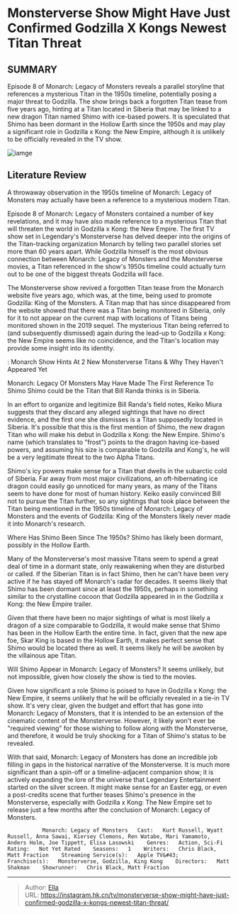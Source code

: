 # Monsterverse Show Might Have Just Confirmed Godzilla X Kongs Newest Titan Threat


## SUMMARY 



  Episode 8 of Monarch: Legacy of Monsters reveals a parallel storyline that references a mysterious Titan in the 1950s timeline, potentially posing a major threat to Godzilla.   The show brings back a forgotten Titan tease from five years ago, hinting at a Titan located in Siberia that may be linked to a new dragon Titan named Shimo with ice-based powers.   It is speculated that Shimo has been dormant in the Hollow Earth since the 1950s and may play a significant role in Godzilla x Kong: the New Empire, although it is unlikely to be officially revealed in the TV show.  

![iamge](https://static1.srcdn.com/wordpress/wp-content/uploads/2023/12/screenrant-sandbox-2023-12-31t134808-940.jpg)

## Literature Review
A throwaway observation in the 1950s timeline of Monarch: Legacy of Monsters may actually have been a reference to a mysterious modern Titan.




Episode 8 of Monarch: Legacy of Monsters contained a number of key revelations, and it may have also made reference to a mysterious Titan that will threaten the world in Godzilla x Kong: the New Empire. The first TV show set in Legendary&#39;s Monsterverse has delved deeper into the origins of the Titan-tracking organization Monarch by telling two parallel stories set more than 60 years apart. While Godzilla himself is the most obvious connection between Monarch: Legacy of Monsters and the Monsterverse movies, a Titan referenced in the show&#39;s 1950s timeline could actually turn out to be one of the biggest threats Godzilla will face.




The Monsterverse show revived a forgotten Titan tease from the Monarch website five years ago, which was, at the time, being used to promote Godzilla: King of the Monsters. A Titan map that has since disappeared from the website showed that there was a Titan being monitored in Siberia, only for it to not appear on the current map with locations of Titans being monitored shown in the 2019 sequel. The mysterious Titan being referred to (and subsequently dismissed) again during the lead-up to Godzilla x Kong: the New Empire seems like no coincidence, and the Titan&#39;s location may provide some insight into its identity.

 : Monarch Show Hints At 2 New Monsterverse Titans &amp; Why They Haven&#39;t Appeared Yet


 Monarch: Legacy Of Monsters May Have Made The First Reference To Shimo 
Shimo could be the Titan that Bill Randa thinks is in Siberia.
          

In an effort to organize and legitimize Bill Randa&#39;s field notes, Keiko Miura suggests that they discard any alleged sightings that have no direct evidence, and the first one she dismisses is a Titan supposedly located in Siberia. It&#39;s possible that this is the first mention of Shimo, the new dragon Titan who will make his debut in Godzilla x Kong: the New Empire. Shimo&#39;s name (which translates to &#34;frost&#34;) points to the dragon having ice-based powers, and assuming his size is comparable to Godzilla and Kong&#39;s, he will be a very legitimate threat to the two Alpha Titans.




Shimo&#39;s icy powers make sense for a Titan that dwells in the subarctic cold of Siberia. Far away from most major civilizations, an oft-hibernating ice dragon could easily go unnoticed for many years, as many of the Titans seem to have done for most of human history. Keiko easily convinced Bill not to pursue the Titan further, so any sightings that took place between the Titan being mentioned in the 1950s timeline of Monarch: Legacy of Monsters and the events of Godzilla: King of the Monsters likely never made it into Monarch&#39;s research.



 Where Has Shimo Been Since The 1950s? 
Shimo has likely been dormant, possibly in the Hollow Earth.
          

Many of the Monsterverse&#39;s most massive Titans seem to spend a great deal of time in a dormant state, only reawakening when they are disturbed or called. If the Siberian Titan is in fact Shimo, then he can&#39;t have been very active if he has stayed off Monarch&#39;s radar for decades. It seems likely that Shimo has been dormant since at least the 1950s, perhaps in something similar to the crystalline cocoon that Godzilla appeared in in the Godzilla x Kong: the New Empire trailer.




Given that there have been no major sightings of what is most likely a dragon of a size comparable to Godzilla, it would make sense that Shimo has been in the Hollow Earth the entire time. In fact, given that the new ape foe, Skar King is based in the Hollow Earth, it makes perfect sense that Shimo would be located there as well. It seems likely he will be awoken by the villainous ape Titan.



 Will Shimo Appear in Monarch: Legacy of Monsters? 
It seems unlikely, but not impossible, given how closely the show is tied to the movies.
         

Given how significant a role Shimo is poised to have in Godzilla x Kong: the New Empire, it seems unlikely that he will be officially revealed in a tie-in TV show. It&#39;s very clear, given the budget and effort that has gone into Monarch: Legacy of Monsters, that it is intended to be an extension of the cinematic content of the Monsterverse. However, it likely won&#39;t ever be &#34;required viewing&#34; for those wishing to follow along with the Monsterverse, and therefore, it would be truly shocking for a Titan of Shimo&#39;s status to be revealed.




With that said, Monarch: Legacy of Monsters has done an incredible job filling in gaps in the historical narrative of the Monsterverse. It is much more significant than a spin-off or a timeline-adjacent companion show; it is actively expanding the lore of the universe that Legendary Entertainment started on the silver screen. It might make sense for an Easter egg, or even a post-credits scene that further teases Shimo&#39;s presence in the Monsterverse, especially with Godzilla x Kong: The New Empire set to release just a few months after the conclusion of Monarch: Legacy of Monsters.

               Monarch: Legacy of Monsters   Cast:   Kurt Russell, Wyatt Russell, Anna Sawai, Kiersey Clemons, Ren Watabe, Mari Yamamoto, Anders Holm, Joe Tippett, Elisa Lasowski    Genres:   Action, Sci-Fi    Rating:   Not Yet Rated    Seasons:   1    Writers:   Chris Black, Matt Fraction    Streaming Service(s):   Apple TV&#43;    Franchise(s):   Monsterverse, Godzilla, King Kong    Directors:   Matt Shakman    Showrunner:   Chris Black, Matt Fraction      

---

> Author: [Ella](https://instagram.hk.cn/)  
> URL: https://instagram.hk.cn/tv/monsterverse-show-might-have-just-confirmed-godzilla-x-kongs-newest-titan-threat/  

